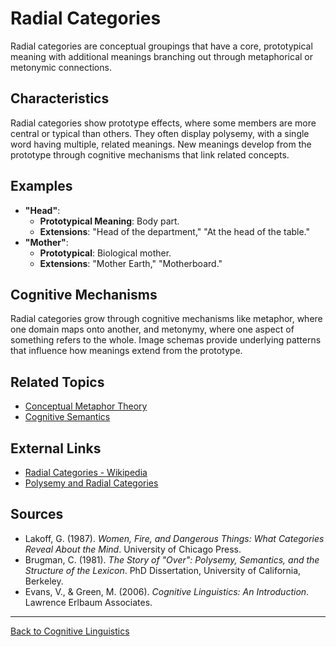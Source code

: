 # Radial Categories

Radial categories are conceptual groupings that have a core, prototypical meaning with additional meanings branching out through metaphorical or metonymic connections.

## Characteristics

Radial categories show prototype effects, where some members are more central or typical than others. They often display polysemy, with a single word having multiple, related meanings. New meanings develop from the prototype through cognitive mechanisms that link related concepts.

## Examples

- **"Head"**:
  - **Prototypical Meaning**: Body part.
  - **Extensions**: "Head of the department," "At the head of the table."
- **"Mother"**:
  - **Prototypical**: Biological mother.
  - **Extensions**: "Mother Earth," "Motherboard."

## Cognitive Mechanisms

Radial categories grow through cognitive mechanisms like metaphor, where one domain maps onto another, and metonymy, where one aspect of something refers to the whole. Image schemas provide underlying patterns that influence how meanings extend from the prototype.

## Related Topics

- [Conceptual Metaphor Theory](../Core/Conceptual-Metaphor-Theory.md)
- [Cognitive Semantics](../Core/Cognitive-Semantics.md)

## External Links

- [Radial Categories - Wikipedia](https://en.wikipedia.org/wiki/Radial_category)
- [Polysemy and Radial Categories](https://www.sciencedirect.com/topics/psychology/radial-category)

## Sources

- Lakoff, G. (1987). *Women, Fire, and Dangerous Things: What Categories Reveal About the Mind*. University of Chicago Press.
- Brugman, C. (1981). *The Story of "Over": Polysemy, Semantics, and the Structure of the Lexicon*. PhD Dissertation, University of California, Berkeley.
- Evans, V., & Green, M. (2006). *Cognitive Linguistics: An Introduction*. Lawrence Erlbaum Associates.

---

[Back to Cognitive Linguistics](../README.md)
